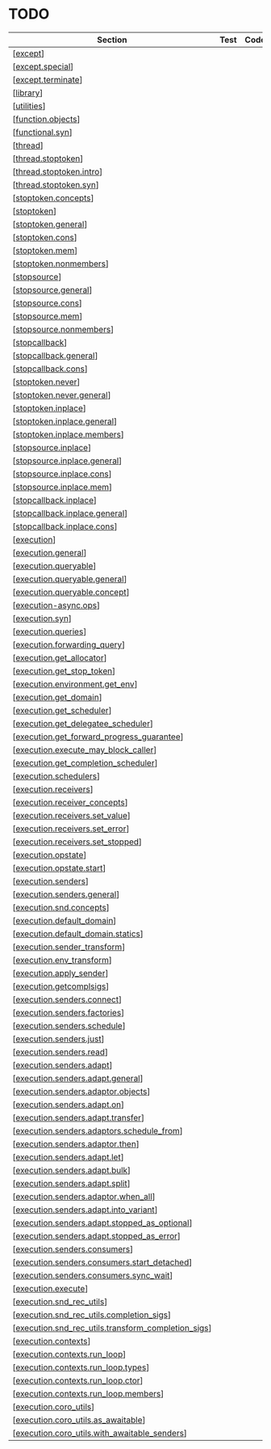 # TODO

| Section | Test | Code | Doc |
| ------- | ---- | ---- | --- |
| [[except](https://www.open-std.org/jtc1/sc22/wg21/docs/papers/2024/p2300r9.html#spec-except)] | | | |
| [[except.special](https://www.open-std.org/jtc1/sc22/wg21/docs/papers/2024/p2300r9.html#spec-except.special)] | | | |
| [[except.terminate](https://www.open-std.org/jtc1/sc22/wg21/docs/papers/2024/p2300r9.html#spec-except.terminate)] | | | |
| [[library](https://www.open-std.org/jtc1/sc22/wg21/docs/papers/2024/p2300r9.html#spec-library)] | | | |
| [[utilities](https://www.open-std.org/jtc1/sc22/wg21/docs/papers/2024/p2300r9.html#spec-utilities)] | | | |
| [[function.objects](https://www.open-std.org/jtc1/sc22/wg21/docs/papers/2024/p2300r9.html#spec-function.objects)] | | | |
| [[functional.syn](https://www.open-std.org/jtc1/sc22/wg21/docs/papers/2024/p2300r9.html#spec-functional.syn)] | | | |
| [[thread](https://www.open-std.org/jtc1/sc22/wg21/docs/papers/2024/p2300r9.html#spec-thread)] | | | |
| [[thread.stoptoken](https://www.open-std.org/jtc1/sc22/wg21/docs/papers/2024/p2300r9.html#spec-thread.stoptoken)] | | | |
| [[thread.stoptoken.intro](https://www.open-std.org/jtc1/sc22/wg21/docs/papers/2024/p2300r9.html#spec-thread.stoptoken.intro)] | | | |
| [[thread.stoptoken.syn](https://www.open-std.org/jtc1/sc22/wg21/docs/papers/2024/p2300r9.html#spec-thread.stoptoken.syn)] | | | |
| [[stoptoken.concepts](https://www.open-std.org/jtc1/sc22/wg21/docs/papers/2024/p2300r9.html#spec-stoptoken.concepts)] | | | |
| [[stoptoken](https://www.open-std.org/jtc1/sc22/wg21/docs/papers/2024/p2300r9.html#spec-stoptoken)] | | | |
| [[stoptoken.general](https://www.open-std.org/jtc1/sc22/wg21/docs/papers/2024/p2300r9.html#spec-stoptoken.general)] | | | |
| [[stoptoken.cons](https://www.open-std.org/jtc1/sc22/wg21/docs/papers/2024/p2300r9.html#spec-stoptoken.cons)] | | | |
| [[stoptoken.mem](https://www.open-std.org/jtc1/sc22/wg21/docs/papers/2024/p2300r9.html#spec-stoptoken.mem)] | | | |
| [[stoptoken.nonmembers](https://www.open-std.org/jtc1/sc22/wg21/docs/papers/2024/p2300r9.html#spec-stoptoken.nonmembers)] | | | |
| [[stopsource](https://www.open-std.org/jtc1/sc22/wg21/docs/papers/2024/p2300r9.html#spec-stopsource)] | | | |
| [[stopsource.general](https://www.open-std.org/jtc1/sc22/wg21/docs/papers/2024/p2300r9.html#spec-stopsource.general)] | | | |
| [[stopsource.cons](https://www.open-std.org/jtc1/sc22/wg21/docs/papers/2024/p2300r9.html#spec-stopsource.cons)] | | | |
| [[stopsource.mem](https://www.open-std.org/jtc1/sc22/wg21/docs/papers/2024/p2300r9.html#spec-stopsource.mem)] | | | |
| [[stopsource.nonmembers](https://www.open-std.org/jtc1/sc22/wg21/docs/papers/2024/p2300r9.html#spec-stopsource.nonmembers)] | | | |
| [[stopcallback](https://www.open-std.org/jtc1/sc22/wg21/docs/papers/2024/p2300r9.html#spec-stopcallback)] | | | |
| [[stopcallback.general](https://www.open-std.org/jtc1/sc22/wg21/docs/papers/2024/p2300r9.html#spec-stopcallback.general)] | | | |
| [[stopcallback.cons](https://www.open-std.org/jtc1/sc22/wg21/docs/papers/2024/p2300r9.html#spec-stopcallback.cons)] | | | |
| [[stoptoken.never](https://www.open-std.org/jtc1/sc22/wg21/docs/papers/2024/p2300r9.html#spec-stoptoken.never)] | | | |
| [[stoptoken.never.general](https://www.open-std.org/jtc1/sc22/wg21/docs/papers/2024/p2300r9.html#spec-stoptoken.never.general)] | | | |
| [[stoptoken.inplace](https://www.open-std.org/jtc1/sc22/wg21/docs/papers/2024/p2300r9.html#spec-stoptoken.inplace)] | | | |
| [[stoptoken.inplace.general](https://www.open-std.org/jtc1/sc22/wg21/docs/papers/2024/p2300r9.html#spec-stoptoken.inplace.general)] | | | |
| [[stoptoken.inplace.members](https://www.open-std.org/jtc1/sc22/wg21/docs/papers/2024/p2300r9.html#spec-stoptoken.inplace.members)] | | | |
| [[stopsource.inplace](https://www.open-std.org/jtc1/sc22/wg21/docs/papers/2024/p2300r9.html#spec-stopsource.inplace)] | | | |
| [[stopsource.inplace.general](https://www.open-std.org/jtc1/sc22/wg21/docs/papers/2024/p2300r9.html#spec-stopsource.inplace.general)] | | | |
| [[stopsource.inplace.cons](https://www.open-std.org/jtc1/sc22/wg21/docs/papers/2024/p2300r9.html#spec-stopsource.inplace.cons)] | | | |
| [[stopsource.inplace.mem](https://www.open-std.org/jtc1/sc22/wg21/docs/papers/2024/p2300r9.html#spec-stopsource.inplace.mem)] | | | |
| [[stopcallback.inplace](https://www.open-std.org/jtc1/sc22/wg21/docs/papers/2024/p2300r9.html#spec-stopcallback.inplace)] | | | |
| [[stopcallback.inplace.general](https://www.open-std.org/jtc1/sc22/wg21/docs/papers/2024/p2300r9.html#spec-stopcallback.inplace.general)] | | | |
| [[stopcallback.inplace.cons](https://www.open-std.org/jtc1/sc22/wg21/docs/papers/2024/p2300r9.html#spec-stopcallback.inplace.cons)] | | | |
| [[execution](https://www.open-std.org/jtc1/sc22/wg21/docs/papers/2024/p2300r9.html#spec-execution)] | | | |
| [[execution.general](https://www.open-std.org/jtc1/sc22/wg21/docs/papers/2024/p2300r9.html#spec-execution.general)] | | | |
| [[execution.queryable](https://www.open-std.org/jtc1/sc22/wg21/docs/papers/2024/p2300r9.html#spec-execution.queryable)] | | | |
| [[execution.queryable.general](https://www.open-std.org/jtc1/sc22/wg21/docs/papers/2024/p2300r9.html#spec-execution.queryable.general)] | | | |
| [[execution.queryable.concept](https://www.open-std.org/jtc1/sc22/wg21/docs/papers/2024/p2300r9.html#spec-execution.queryable.concept)] | | | |
| [[execution-async.ops](https://www.open-std.org/jtc1/sc22/wg21/docs/papers/2024/p2300r9.html#spec-execution-async.ops)] | | | |
| [[execution.syn](https://www.open-std.org/jtc1/sc22/wg21/docs/papers/2024/p2300r9.html#spec-execution.syn)] | | | |
| [[execution.queries](https://www.open-std.org/jtc1/sc22/wg21/docs/papers/2024/p2300r9.html#spec-execution.queries)] | | | |
| [[execution.forwarding_query](https://www.open-std.org/jtc1/sc22/wg21/docs/papers/2024/p2300r9.html#spec-execution.forwarding_query)] | | | |
| [[execution.get_allocator](https://www.open-std.org/jtc1/sc22/wg21/docs/papers/2024/p2300r9.html#spec-execution.get_allocator)] | | | |
| [[execution.get_stop_token](https://www.open-std.org/jtc1/sc22/wg21/docs/papers/2024/p2300r9.html#spec-execution.get_stop_token)] | | | |
| [[execution.environment.get_env](https://www.open-std.org/jtc1/sc22/wg21/docs/papers/2024/p2300r9.html#spec-execution.environment.get_env)] | | | |
| [[execution.get_domain](https://www.open-std.org/jtc1/sc22/wg21/docs/papers/2024/p2300r9.html#spec-execution.get_domain)] | | | |
| [[execution.get_scheduler](https://www.open-std.org/jtc1/sc22/wg21/docs/papers/2024/p2300r9.html#spec-execution.get_scheduler)] | | | |
| [[execution.get_delegatee_scheduler](https://www.open-std.org/jtc1/sc22/wg21/docs/papers/2024/p2300r9.html#spec-execution.get_delegatee_scheduler)] | | | |
| [[execution.get_forward_progress_guarantee](https://www.open-std.org/jtc1/sc22/wg21/docs/papers/2024/p2300r9.html#spec-execution.get_forward_progress_guarantee)] | | | |
| [[execution.execute_may_block_caller](https://www.open-std.org/jtc1/sc22/wg21/docs/papers/2024/p2300r9.html#spec-execution.execute_may_block_caller)] | | | |
| [[execution.get_completion_scheduler](https://www.open-std.org/jtc1/sc22/wg21/docs/papers/2024/p2300r9.html#spec-execution.get_completion_scheduler)] | | | |
| [[execution.schedulers](https://www.open-std.org/jtc1/sc22/wg21/docs/papers/2024/p2300r9.html#spec-execution.schedulers)] | | | |
| [[execution.receivers](https://www.open-std.org/jtc1/sc22/wg21/docs/papers/2024/p2300r9.html#spec-execution.receivers)] | | | |
| [[execution.receiver_concepts](https://www.open-std.org/jtc1/sc22/wg21/docs/papers/2024/p2300r9.html#spec-execution.receiver_concepts)] | | | |
| [[execution.receivers.set_value](https://www.open-std.org/jtc1/sc22/wg21/docs/papers/2024/p2300r9.html#spec-execution.receivers.set_value)] | | | |
| [[execution.receivers.set_error](https://www.open-std.org/jtc1/sc22/wg21/docs/papers/2024/p2300r9.html#spec-execution.receivers.set_error)] | | | |
| [[execution.receivers.set_stopped](https://www.open-std.org/jtc1/sc22/wg21/docs/papers/2024/p2300r9.html#spec-execution.receivers.set_stopped)] | | | |
| [[execution.opstate](https://www.open-std.org/jtc1/sc22/wg21/docs/papers/2024/p2300r9.html#spec-execution.opstate)] | | | |
| [[execution.opstate.start](https://www.open-std.org/jtc1/sc22/wg21/docs/papers/2024/p2300r9.html#spec-execution.opstate.start)] | | | |
| [[execution.senders](https://www.open-std.org/jtc1/sc22/wg21/docs/papers/2024/p2300r9.html#spec-execution.senders)] | | | |
| [[execution.senders.general](https://www.open-std.org/jtc1/sc22/wg21/docs/papers/2024/p2300r9.html#spec-execution.senders.general)] | | | |
| [[execution.snd.concepts](https://www.open-std.org/jtc1/sc22/wg21/docs/papers/2024/p2300r9.html#spec-execution.snd.concepts)] | | | |
| [[execution.default_domain](https://www.open-std.org/jtc1/sc22/wg21/docs/papers/2024/p2300r9.html#spec-execution.default_domain)] | | | |
| [[execution.default_domain.statics](https://www.open-std.org/jtc1/sc22/wg21/docs/papers/2024/p2300r9.html#spec-execution.default_domain.statics)] | | | |
| [[execution.sender_transform](https://www.open-std.org/jtc1/sc22/wg21/docs/papers/2024/p2300r9.html#spec-execution.sender_transform)] | | | |
| [[execution.env_transform](https://www.open-std.org/jtc1/sc22/wg21/docs/papers/2024/p2300r9.html#spec-execution.env_transform)] | | | |
| [[execution.apply_sender](https://www.open-std.org/jtc1/sc22/wg21/docs/papers/2024/p2300r9.html#spec-execution.apply_sender)] | | | |
| [[execution.getcomplsigs](https://www.open-std.org/jtc1/sc22/wg21/docs/papers/2024/p2300r9.html#spec-execution.getcomplsigs)] | | | |
| [[execution.senders.connect](https://www.open-std.org/jtc1/sc22/wg21/docs/papers/2024/p2300r9.html#spec-execution.senders.connect)] | | | |
| [[execution.senders.factories](https://www.open-std.org/jtc1/sc22/wg21/docs/papers/2024/p2300r9.html#spec-execution.senders.factories)] | | | |
| [[execution.senders.schedule](https://www.open-std.org/jtc1/sc22/wg21/docs/papers/2024/p2300r9.html#spec-execution.senders.schedule)] | | | |
| [[execution.senders.just](https://www.open-std.org/jtc1/sc22/wg21/docs/papers/2024/p2300r9.html#spec-execution.senders.just)] | | | |
| [[execution.senders.read](https://www.open-std.org/jtc1/sc22/wg21/docs/papers/2024/p2300r9.html#spec-execution.senders.read)] | | | |
| [[execution.senders.adapt](https://www.open-std.org/jtc1/sc22/wg21/docs/papers/2024/p2300r9.html#spec-execution.senders.adapt)] | | | |
| [[execution.senders.adapt.general](https://www.open-std.org/jtc1/sc22/wg21/docs/papers/2024/p2300r9.html#spec-execution.senders.adapt.general)] | | | |
| [[execution.senders.adaptor.objects](https://www.open-std.org/jtc1/sc22/wg21/docs/papers/2024/p2300r9.html#spec-execution.senders.adaptor.objects)] | | | |
| [[execution.senders.adapt.on](https://www.open-std.org/jtc1/sc22/wg21/docs/papers/2024/p2300r9.html#spec-execution.senders.adapt.on)] | | | |
| [[execution.senders.adapt.transfer](https://www.open-std.org/jtc1/sc22/wg21/docs/papers/2024/p2300r9.html#spec-execution.senders.adapt.transfer)] | | | |
| [[execution.senders.adaptors.schedule_from](https://www.open-std.org/jtc1/sc22/wg21/docs/papers/2024/p2300r9.html#spec-execution.senders.adaptors.schedule_from)] | | | |
| [[execution.senders.adaptor.then](https://www.open-std.org/jtc1/sc22/wg21/docs/papers/2024/p2300r9.html#spec-execution.senders.adaptor.then)] | | | |
| [[execution.senders.adapt.let](https://www.open-std.org/jtc1/sc22/wg21/docs/papers/2024/p2300r9.html#spec-execution.senders.adapt.let)] | | | |
| [[execution.senders.adapt.bulk](https://www.open-std.org/jtc1/sc22/wg21/docs/papers/2024/p2300r9.html#spec-execution.senders.adapt.bulk)] | | | |
| [[execution.senders.adapt.split](https://www.open-std.org/jtc1/sc22/wg21/docs/papers/2024/p2300r9.html#spec-execution.senders.adapt.split)] | | | |
| [[execution.senders.adaptor.when_all](https://www.open-std.org/jtc1/sc22/wg21/docs/papers/2024/p2300r9.html#spec-execution.senders.adaptor.when_all)] | | | |
| [[execution.senders.adapt.into_variant](https://www.open-std.org/jtc1/sc22/wg21/docs/papers/2024/p2300r9.html#spec-execution.senders.adapt.into_variant)] | | | |
| [[execution.senders.adapt.stopped_as_optional](https://www.open-std.org/jtc1/sc22/wg21/docs/papers/2024/p2300r9.html#spec-execution.senders.adapt.stopped_as_optional)] | | | |
| [[execution.senders.adapt.stopped_as_error](https://www.open-std.org/jtc1/sc22/wg21/docs/papers/2024/p2300r9.html#spec-execution.senders.adapt.stopped_as_error)] | | | |
| [[execution.senders.consumers](https://www.open-std.org/jtc1/sc22/wg21/docs/papers/2024/p2300r9.html#spec-execution.senders.consumers)] | | | |
| [[execution.senders.consumers.start_detached](https://www.open-std.org/jtc1/sc22/wg21/docs/papers/2024/p2300r9.html#spec-execution.senders.consumers.start_detached)] | | | |
| [[execution.senders.consumers.sync_wait](https://www.open-std.org/jtc1/sc22/wg21/docs/papers/2024/p2300r9.html#spec-execution.senders.consumers.sync_wait)] | | | |
| [[execution.execute](https://www.open-std.org/jtc1/sc22/wg21/docs/papers/2024/p2300r9.html#spec-execution.execute)] | | | |
| [[execution.snd_rec_utils](https://www.open-std.org/jtc1/sc22/wg21/docs/papers/2024/p2300r9.html#spec-execution.snd_rec_utils)] | | | |
| [[execution.snd_rec_utils.completion_sigs](https://www.open-std.org/jtc1/sc22/wg21/docs/papers/2024/p2300r9.html#spec-execution.snd_rec_utils.completion_sigs)] | | | |
| [[execution.snd_rec_utils.transform_completion_sigs](https://www.open-std.org/jtc1/sc22/wg21/docs/papers/2024/p2300r9.html#spec-execution.snd_rec_utils.transform_completion_sigs)] | | | |
| [[execution.contexts](https://www.open-std.org/jtc1/sc22/wg21/docs/papers/2024/p2300r9.html#spec-execution.contexts)] | | | |
| [[execution.contexts.run_loop](https://www.open-std.org/jtc1/sc22/wg21/docs/papers/2024/p2300r9.html#spec-execution.contexts.run_loop)] | | | |
| [[execution.contexts.run_loop.types](https://www.open-std.org/jtc1/sc22/wg21/docs/papers/2024/p2300r9.html#spec-execution.contexts.run_loop.types)] | | | |
| [[execution.contexts.run_loop.ctor](https://www.open-std.org/jtc1/sc22/wg21/docs/papers/2024/p2300r9.html#spec-execution.contexts.run_loop.ctor)] | | | |
| [[execution.contexts.run_loop.members](https://www.open-std.org/jtc1/sc22/wg21/docs/papers/2024/p2300r9.html#spec-execution.contexts.run_loop.members)] | | | |
| [[execution.coro_utils](https://www.open-std.org/jtc1/sc22/wg21/docs/papers/2024/p2300r9.html#spec-execution.coro_utils)] | | | |
| [[execution.coro_utils.as_awaitable](https://www.open-std.org/jtc1/sc22/wg21/docs/papers/2024/p2300r9.html#spec-execution.coro_utils.as_awaitable)] | | | |
| [[execution.coro_utils.with_awaitable_senders](https://www.open-std.org/jtc1/sc22/wg21/docs/papers/2024/p2300r9.html#spec-execution.coro_utils.with_awaitable_senders)] | | | |
